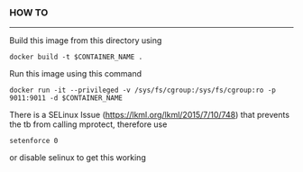 ### HOW TO
------------

Build this image from this directory using

`docker build -t $CONTAINER_NAME .`

Run this image using this command

`docker run -it --privileged -v /sys/fs/cgroup:/sys/fs/cgroup:ro -p 9011:9011 -d $CONTAINER_NAME`


There is a SELinux Issue (https://lkml.org/lkml/2015/7/10/748) that prevents the tb from calling mprotect, therefore use 

`setenforce 0`

or disable selinux to get this working
